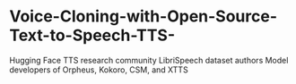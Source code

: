 # Voice-Cloning-with-Open-Source-Text-to-Speech-TTS-
Hugging Face TTS research community  LibriSpeech dataset authors  Model developers of Orpheus, Kokoro, CSM, and XTTS
